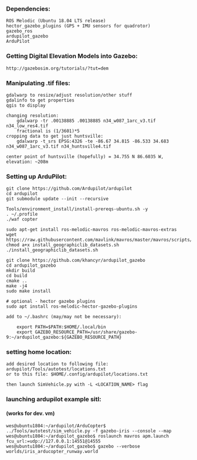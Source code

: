 ### Dependencies:

	ROS Melodic (Ubuntu 18.04 LTS release)
	hector_gazebo_plugins (GPS + IMU sensors for quadrotor)
	gazebo_ros
	ardupilot_gazebo
	ArduPilot

### Getting Digital Elevation Models into Gazebo:
	http://gazebosim.org/tutorials/?tut=dem
	
### Manipulating .tif files:
	gdalwarp to resize/adjust resolution/other stuff
	gdalinfo to get properties
	qgis to display
	
	changing resolution: 
		gdalwarp -tr .00138885 .00138885 n34_w087_1arc_v3.tif n34_low_res4.tif
		fractional is (1/3601)*5
	cropping data to get just huntsville: 
		gdalwarp -t_srs EPSG:4326 -te -86.67 34.815 -86.533 34.683 n34_w087_1arc_v3.tif n34_huntsville4.tif

	center point of huntsville (hopefully) = 34.755 N 86.6035 W, elevation: ~208m
	
### Setting up ArduPilot:

	git clone https://github.com/Ardupilot/ardupilot
	cd ardupilot
	git submodule update --init --recursive
	
	Tools/environment_install/install-prereqs-ubuntu.sh -y
	. ~/.profile
	./waf copter
	
	sudo apt-get install ros-melodic-mavros ros-melodic-mavros-extras
	wget https://raw.githubusercontent.com/mavlink/mavros/master/mavros/scripts/install_geographiclib_datasets.sh
	chmod a+x install_geographiclib_datasets.sh
	./install_geographiclib_datasets.sh
	
	git clone https://github.com/khancyr/ardupilot_gazebo
	cd ardupilot_gazebo
	mkdir build
	cd build
	cmake ..
	make -j4
	sudo make install
	
	# optional - hector gazebo plugins
	sudo apt install ros-melodic-hector-gazebo-plugins
	
	add to ~/.bashrc (may/may not be necessary):
	
		export PATH=$PATH:$HOME/.local/bin
		export GAZEBO_RESOURCE_PATH=/usr/share/gazebo-9:~/ardupilot_gazebo:${GAZEBO_RESOURCE_PATH}
	
### setting home location:

	add desired location to following file: ardupilot/Tools/autotest/locations.txt
	or to this file: $HOME/.config/ardupilot/locations.txt
	
	then launch SimVehicle.py with -L <LOCATION_NAME> flag	

###  launching ardupilot example sitl:


#### (works for dev. vm)	
	wes@ubuntu1804:~/ardupilot/ArduCopter$ ../Tools/autotest/sim_vehicle.py -f gazebo-iris --console --map
	wes@ubuntu1804:~/ardupilot_gazebo$ roslaunch mavros apm.launch fcu_url:=udp://127.0.0.1:14551@14555
	wes@ubuntu1804:~/ardupilot_gazebo$ gazebo --verbose worlds/iris_arducopter_runway.world
